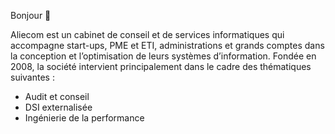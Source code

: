 Bonjour 👋

Aliecom est un cabinet de conseil et de services informatiques qui accompagne start-ups, PME et ETI, administrations et grands comptes dans la conception et l’optimisation de leurs systèmes d’information.
Fondée en 2008, la société intervient principalement dans le cadre des thématiques suivantes :
 - Audit et conseil
 - DSI externalisée
 - Ingénierie de la performance
